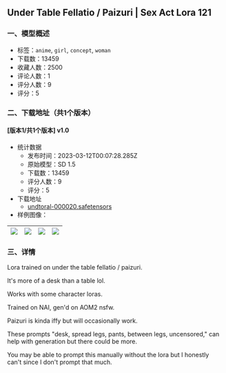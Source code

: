 ## Under Table Fellatio / Paizuri | Sex Act Lora 121
### 一、模型概述

- 标签：`anime`, `girl`, `concept`, `woman`
- 下载数：13459
- 收藏人数：2500
- 评论人数：1
- 评分人数：9
- 评分：5

### 二、下载地址（共1个版本）

#### [版本1/共1个版本] v1.0

- 统计数据
  - 发布时间：2023-03-12T00:07:28.285Z
  - 原始模型：SD 1.5
  - 下载数：13459
  - 评分人数：9
  - 评分：5
- 下载地址
  - [undtoral-000020.safetensors](https://civitai.com/api/download/models/21843)
- 样例图像：

| <img src="https://image.civitai.com/xG1nkqKTMzGDvpLrqFT7WA/80a9336a-b449-4fac-196f-5e1d5df2c700/width=450/233255.jpeg" /> | <img src="https://image.civitai.com/xG1nkqKTMzGDvpLrqFT7WA/025cff65-b1bf-455f-cd8c-b4f793dc5500/width=450/233263.jpeg" /> | <img src="https://image.civitai.com/xG1nkqKTMzGDvpLrqFT7WA/fbbb7258-399b-424b-ce71-7aa9c3bf6a00/width=450/233262.jpeg" /> | <img src="https://image.civitai.com/xG1nkqKTMzGDvpLrqFT7WA/8825d1ba-9aac-4913-c411-a261a444d600/width=450/233261.jpeg" /> |
| ---- | ---- | ---- | ---- |


### 三、详情
<p>Lora trained on under the table fellatio / paizuri.</p><p>It's more of a desk than a table lol.</p><p>Works with some character loras.</p><p>Trained on NAI, gen'd on AOM2 nsfw.</p><p>Paizuri is kinda iffy but will occasionally work.</p><p>These prompts "desk, spread legs, pants, between legs, uncensored," can help with generation but there could be more.</p><p>You may be able to prompt this manually without the lora but I honestly can't since I don't prompt that much.</p>